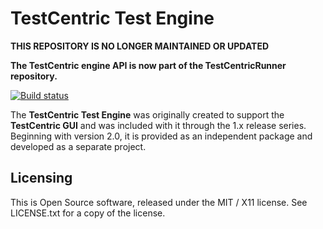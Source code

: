 # TestCentric Test Engine

**THIS REPOSITORY IS NO LONGER MAINTAINED OR UPDATED**

**The TestCentric engine API is now part of the TestCentricRunner repository.**

[![Build status](https://ci.appveyor.com/api/projects/status/i7ymql47e8bo2rel/branch/main?svg=true)](https://ci.appveyor.com/project/CharliePoole/testcentric-engine-api/branch/main)

The **TestCentric Test Engine** was originally created to support the **TestCentric GUI** and was
included with it through the 1.x release series. Beginning with version 2.0, it is provided as an
independent package and developed as a separate project.

## Licensing

This is Open Source software, released under the MIT / X11 license. See LICENSE.txt for a copy of the license.
